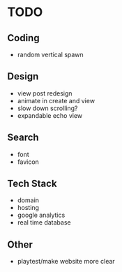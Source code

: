 # TODO

## Coding

- random vertical spawn

## Design

- view post redesign
- animate in create and view
- slow down scrolling?
- expandable echo view

## Search

- font
- favicon

## Tech Stack

- domain
- hosting
- google analytics
- real time database

## Other

- playtest/make website more clear

